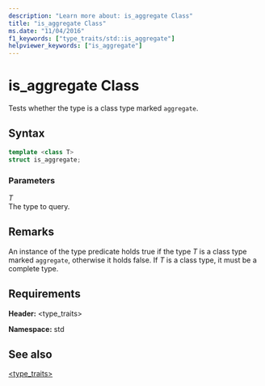 ```yaml
---
description: "Learn more about: is_aggregate Class"
title: "is_aggregate Class"
ms.date: "11/04/2016"
f1_keywords: ["type_traits/std::is_aggregate"]
helpviewer_keywords: ["is_aggregate"]
---
```

# is_aggregate Class

Tests whether the type is a class type marked `aggregate`.

## Syntax

```cpp
template <class T>
struct is_aggregate;
```

### Parameters

*T*\
The type to query.

## Remarks

An instance of the type predicate holds true if the type *T* is a class type marked `aggregate`, otherwise it holds false. If *T* is a class type, it must be a complete type.

## Requirements

**Header:** \<type_traits>

**Namespace:** std

## See also

[<type_traits>](../standard-library/type-traits.md)
